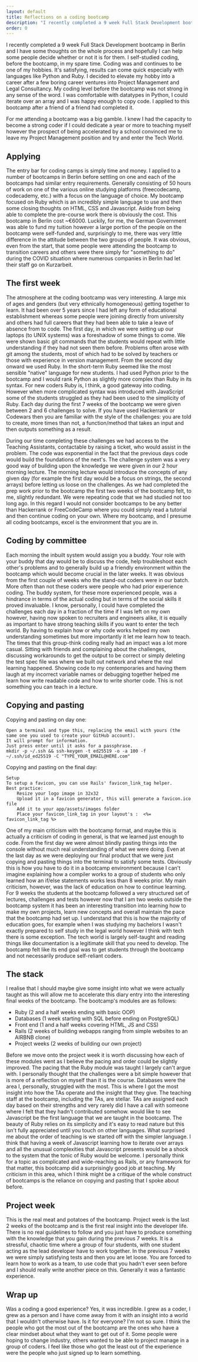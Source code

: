 ```yaml
---
layout: default
title: Reflections on a coding bootcamp
description: "I recently completed a 9 week Full Stack Development bootcamp in Berlin and I have some thoughts on the whole process and hopefully I can help some people decide whether or not it is for them."
order: 0
---
```


I recently completed a 9 week Full Stack Development bootcamp in Berlin and I have some thoughts on the whole process and hopefully I can help some people decide whether or not it is for them. I self-studied coding, before the bootcamp, in my spare time. Coding was and continues to be one of my hobbies. It's satisfying, results can come quick especially with languages like Python and Ruby. I decided to elevate my hobby into a career after a few boring career ventures into Project Management and Legal Consultancy. My coding level before the bootcamp was not strong in any sense of the word. I was comfortable with datatypes in Python, I could iterate over an array and I was happy enough to copy code. I applied to this bootcamp after a friend of a friend had completed it.

For me attending a bootcamp was a big gamble. I knew I had the capacity to become a strong coder if I could dedicate a year or more to teaching myself however the prospect of being accelerated by a school convinced me to leave my Project Management position and try and enter the Tech World.

Applying
--------

The entry bar for coding camps is simply time and money. I applied to a number of bootcamps in Berlin before settling on one and each of the bootcamps had similar entry requirements. Generally consisting of 50 hours of work on one of the various online studying platforms (freecodecamp, codecademy, etc.) with a focus on the language of choice. My bootcamp focused on Ruby which is an incredibly simple language to use and then some closing thoughts on HTML, CSS and Javascript. Aside from being able to complete the pre-course work there is obviously the cost. This bootcamp in Berlin cost ~€6000. Luckily, for me, the German Government was able to fund my tuition however a large portion of the people on the bootcamp were self-funded and, surprisingly to me, there was very little difference in the attitude between the two groups of people. It was obvious, even from the start, that some people were attending the bootcamp to transition careers and others were there simply for "something to do" during the COVID situation where numerous companies in Berlin had let their staff go on Kurzarbeit.

The first week
--------------

The atmosphere at the coding bootcamp was very interesting. A large mix of ages and genders (but very ethnically homogeneous) getting together to learn. It had been over 5 years since I had left any form of educational establishment whereas some people were joining directly from university and others had full careers that they had been able to take a leave of absence from to code. The first day, in which we were setting up our laptops (to UNIX systems) was a foreshadow of some things to come. We were shown basic git commands that the students would repeat with little understanding if they had not seen them before. Problems often arose with git among the students, most of which had to be solved by teachers or those with experience in version management. From the second day onward we used Ruby. In the short-term Ruby seemed like the most sensible "native" language for new students. I had used Python prior to the bootcamp and I would rank Python as slightly more complex than Ruby in its syntax. For new coders Ruby is, I think, a good gateway into coding. However when more complicated syntax was introduced with JavaScript some of the students struggled as they had been used to the simplicity of Ruby. Each day during the first 7 weeks of the bootcamp we were given between 2 and 6 challenges to solve. If you have used Hackerrank or Codewars then you are familiar with the style of the challenges: you are told to create, more times than not, a function/method that takes an input and then outputs something as a result.

During our time completing these challenges we had access to the Teaching Assistants, contactable by raising a ticket, who would assist in the problem. The code was exponential in the fact that the previous days code would build the foundations of the next's. The challenge system was a very good way of building upon the knowledge we were given in our 2 hour morning lecture. The morning lecture would introduce the concepts of any given day (for example the first day would be a focus on strings, the second arrays) before letting us loose on the challenges. As we had completed the prep work prior to the bootcamp the first two weeks of the bootcamp felt, to me, slightly redundant. We were repeating code that we had studied not too long ago. In this regard I would not consider bootcamps to be any better than Hackerrank or FreeCodeCamp where you could simply read a tutorial and then continue coding on your own. Where my bootcamp, and I presume all coding bootcamps, excel is the environment that you are in.

Coding by committee
-------------------

Each morning the inbuilt system would assign you a buddy. Your role with your buddy that day would be to discuss the code, help troubleshoot each other's problems and to generally build up a friendly environment within the bootcamp which would become crucial in the later weeks. It was obvious from the first couple of weeks who the stand-out coders were in our batch. More often than not these coders were people who had prior experience coding. The buddy system, for these more experienced people, was a hindrance in terms of the actual coding but in terms of the social skills it proved invaluable. I know, personally, I could have completed the challenges each day in a fraction of the time if I was left on my own however, having now spoken to recruiters and engineers alike, it is equally as important to have strong teaching skills if you want to enter the tech world. By having to explain how or why code works helped my own understanding sometimes but more importantly it let me learn how to teach. The times that this group-think coding really had an impact was a lot more casual. Sitting with friends and complaining about the challenges, discussing workarounds to get the output to be correct or simply deleting the test spec file was where we built out network and where the real learning happened. Showing code to my contemporaries and having them laugh at my incorrect variable names or debugging together helped me learn how write readable code and how to write shorter code. This is not something you can teach in a lecture.

Copying and pasting
-------------------

Copying and pasting on day one:

      
```
Open a terminal and type this, replacing the email with yours (the same one you used to create your GitHub account). 
It will prompt for information. 
Just press enter until it asks for a passphrase.  
mkdir -p ~/.ssh && ssh-keygen -t ed25519 -o -a 100 -f ~/.ssh/id_ed25519 -C "TYPE_YOUR_EMAIL@HERE.com"
```

Copying and pasting on the final day:

      
```
Setup  
To setup a favicon, you can use Rails' favicon_link_tag helper.
Best practice:      
    Resize your logo image in 32x32
    Upload it in a favicon generator, this will generate a favicon.ico file
    Add it to your app/assets/images folder
    Place your favicon_link_tag in your layout's :  <%= favicon_link_tag %>
```

One of my main criticism with the bootcamp format, and maybe this is actually a criticism of coding in general, is that we learned just enough to code. From the first day we were almost blindly pasting things into the console without much real understanding of what we were doing. Even at the last day as we were deploying our final product that we were just copying and pasting things into the terminal to satisfy some tests. Obviously this is how you have to do it in a bootcamp environment because I can't imagine explaining how a compiler works to a group of students who only learned how an if/else statements works less than 8 weeks prior. My main criticism, however, was the lack of education on how to continue learning. For 9 weeks the students at the bootcamp followed a very structured set of lectures, challenges and tests however now that I am two weeks outside the bootcamp system it has been an interesting transition into learning how to make my own projects, learn new concepts and overall maintain the pace that the bootcamp had set up. I understand that this is how the majority of education goes, for example when I was studying my bachelors I wasn't exactly prepared to self study in the legal world however I think with tech there is some exception. The tech world is largely self-taught and reading things like documentation is a legitimate skill that you need to develop. The bootcamp felt like its end goal was to get students through the bootcamp and not necessarily produce self-reliant coders.

The stack
---------

I realise that I should maybe give some insight into what we were actually taught as this will allow me to accelerate this diary entry into the interesting final weeks of the bootcamp. The bootcamp's modules are as follows:

*   Ruby (2 and a half weeks ending with basic OOP)
*   Databases (1 week starting with SQL before ending on PostgreSQL)
*   Front end (1 and a half weeks covering HTML, JS and CSS)
*   Rails (2 weeks of building webapps ranging from simple websites to an AIRBNB clone)
*   Project weeks (2 weeks of building our own project)

Before we move onto the project week it is worth discussing how each of these modules went as I believe the pacing and order could be slightly improved. The pacing that the Ruby module was taught I largely can't argue with. I personally thought that the challenges were a bit simple however that is more of a reflection on myself than it is the course. Databases were the area I, personally, struggled with the most. This is where I got the most insight into how the TAs operate and the insight that they give. The teaching staff at the bootcamp, including the TAs, are stellar. TAs are assigned each day based on their strengths and very rarely did I have a call with someone where I felt that they hadn't contributed somehow. would like to see Javascript be the first language that we are taught in the bootcamp. The beauty of Ruby relies on its simplicity and it's easy to read nature but this isn't fully appreciated until you touch on other languages. What surprised me about the order of teaching is we started off with the simpler language. I think that having a week of Javascript learning how to iterate over arrays and all the unusual complexities that Javascript presents would be a shock to the system that the tonic of Ruby would be welcome. I personally think for a topic as complicated and wide-reaching as Rails, or any framework for that matter, this bootcamp did a surprisingly good job at teaching. My criticism in this area, which I think might be a critique of the whole construct of bootcamps is the reliance on copying and pasting that I spoke about before.

Project week
------------

This is the real meat and potatoes of the bootcamp. Project week is the last 2 weeks of the bootcamp and is the first real insight into the developer life. There is no real guidelines to follow and you just have to produce something with the knowledge that you gain during the previous 7 weeks. It is a stressful, chaotic time where a group of four students, with one student acting as the lead developer have to work together. In the previous 7 weeks we were simply satisfying tests and then you are let loose. You are forced to learn how to work as a team, to use code that you hadn't ever seen before and I should really write another piece on this. Generally it was a fantastic experience.

Wrap up
-------

Was a coding a good experience? Yes, it was incredible. I grew as a coder, I grew as a person and I have come away from it with an insight into a world that I wouldn't otherwise have. Is it for everyone? I'm not so sure. I think the people who got the most out of the bootcamp are the ones who have a clear mindset about what they want to get out of it. Some people were hoping to change industry, others wanted to be able to project manage in a group of coders. I feel like those who got the least out of the experience were the people who just signed up to learn something.
